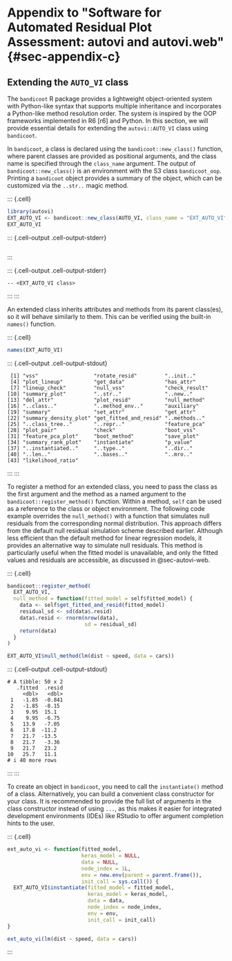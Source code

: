 # Appendix to "Software for Automated Residual Plot Assessment: autovi and autovi.web" {#sec-appendix-c}

## Extending the `AUTO_VI` class

The `bandicoot` R package provides a lightweight object-oriented system with Python-like syntax that supports multiple inheritance and incorporates a Python-like method resolution order. The system is inspired by the OOP frameworks implemented in R6 [r6] and Python. In this section, we will provide essential details for extending the `autovi::AUTO_VI` class using `bandicoot`.

In `bandicoot`, a class is declared using the `bandicoot::new_class()` function, where parent classes are provided as positional arguments, and the class name is specified through the `class_name` argument. The output of `bandicoot::new_class()` is an environment with the S3 class `bandicoot_oop`. Printing a `bandicoot` object provides a summary of the object, which can be customized via the `..str..` magic method.






::: {.cell}

```{.r .cell-code}
library(autovi)
EXT_AUTO_VI <- bandicoot::new_class(AUTO_VI, class_name = "EXT_AUTO_VI")
EXT_AUTO_VI
```

::: {.cell-output .cell-output-stderr}

```

```


:::

::: {.cell-output .cell-output-stderr}

```
-- <EXT_AUTO_VI class> 
```


:::
:::






An extended class inherits attributes and methods from its parent class(es), so it will behave similarly to them. This can be verified using the built-in `names()` function.






::: {.cell}

```{.r .cell-code}
names(EXT_AUTO_VI)
```

::: {.cell-output .cell-output-stdout}

```
 [1] "vss"                  "rotate_resid"         "..init.."            
 [4] "plot_lineup"          "get_data"             "has_attr"            
 [7] "lineup_check"         "null_vss"             "check_result"        
[10] "summary_plot"         "..str.."              "..new.."             
[13] "del_attr"             "plot_resid"           "null_method"         
[16] "..class.."            "..method_env.."       "auxiliary"           
[19] "summary"              "set_attr"             "get_attr"            
[22] "summary_density_plot" "get_fitted_and_resid" "..methods.."         
[25] "..class_tree.."       "..repr.."             "feature_pca"         
[28] "plot_pair"            "check"                "boot_vss"            
[31] "feature_pca_plot"     "boot_method"          "save_plot"           
[34] "summary_rank_plot"    "instantiate"          "p_value"             
[37] "..instantiated.."     "..type.."             "..dir.."             
[40] "..len.."              "..bases.."            "..mro.."             
[43] "likelihood_ratio"    
```


:::
:::







To register a method for an extended class, you need to pass the class as the first argument and the method as a named argument to the `bandicoot::register_method()` function. Within a method, `self` can be used as a reference to the class or object environment. The following code example overrides the `null_method()` with a function that simulates null residuals from the corresponding normal distribution. This approach differs from the default null residual simulation scheme described earlier. Although less efficient than the default method for linear regression models, it provides an alternative way to simulate null residuals. This method is particularly useful when the fitted model is unavailable, and only the fitted values and residuals are accessible, as discussed in @sec-autovi-web.






::: {.cell}

```{.r .cell-code}
bandicoot::register_method(
  EXT_AUTO_VI, 
  null_method = function(fitted_model = self$fitted_model) {
    data <- self$get_fitted_and_resid(fitted_model)
    residual_sd <- sd(data$.resid)
    data$.resid <- rnorm(nrow(data),
                         sd = residual_sd)
    return(data)
  }
)

EXT_AUTO_VI$null_method(lm(dist ~ speed, data = cars))
```

::: {.cell-output .cell-output-stdout}

```
# A tibble: 50 x 2
   .fitted  .resid
     <dbl>   <dbl>
 1   -1.85  -0.841
 2   -1.85  -8.15 
 3    9.95  15.1  
 4    9.95  -6.75 
 5   13.9   -7.05 
 6   17.8  -11.2  
 7   21.7  -13.5  
 8   21.7   -3.36 
 9   21.7   23.2  
10   25.7   11.1  
# i 40 more rows
```


:::
:::






To create an object in `bandicoot`, you need to call the `instantiate()` method of a class. Alternatively, you can build a convenient class constructor for your class. It is recommended to provide the full list of arguments in the class constructor instead of using `...`, as this makes it easier for integrated development environments (IDEs) like RStudio to offer argument completion hints to the user.






::: {.cell}

```{.r .cell-code}
ext_auto_vi <- function(fitted_model,
                        keras_model = NULL,
                        data = NULL,
                        node_index = 1L,
                        env = new.env(parent = parent.frame()),
                        init_call = sys.call()) {
  EXT_AUTO_VI$instantiate(fitted_model = fitted_model,
                          keras_model = keras_model,
                          data = data,
                          node_index = node_index,
                          env = env,
                          init_call = init_call)
}

ext_auto_vi(lm(dist ~ speed, data = cars))
```
:::

